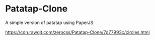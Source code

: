 # Patatap-Clone
A simple version of patatap using PaperJS.

https://cdn.rawgit.com/zerocss/Patatap-Clone/7d77993c/circles.html
